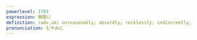 ```yaml
---
powerlevel: 1783
expression: 無闇に
definition: (adv,uk) unreasonably; absurdly; recklessly; indiscreetly; at random; (P)
pronunciation: むやみに
---
```


